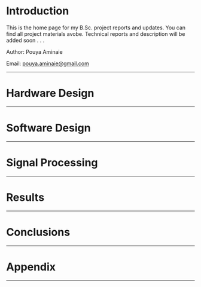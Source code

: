 # Introduction
This is the home page for my B.Sc. project reports and updates. You can find all project materials avobe. Technical reports and description will be added soon . . .

Author: Pouya Aminaie

Email: pouya.aminaie@gmail.com

___
# Hardware Design

___
# Software Design

___
# Signal Processing

___
# Results

___
# Conclusions

___
# Appendix

___


